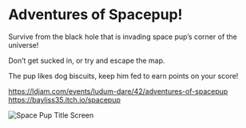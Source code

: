 # Adventures of Spacepup!
Survive from the black hole that is invading space pup’s corner of the universe!

Don’t get sucked in, or try and escape the map.

The pup likes dog biscuits, keep him fed to earn points on your score!

https://ldjam.com/events/ludum-dare/42/adventures-of-spacepup
https://bayliss35.itch.io/spacepup

![Space Pup Title Screen](https://static.jam.vg/raw/3bd/41/z/16990.jpg)
